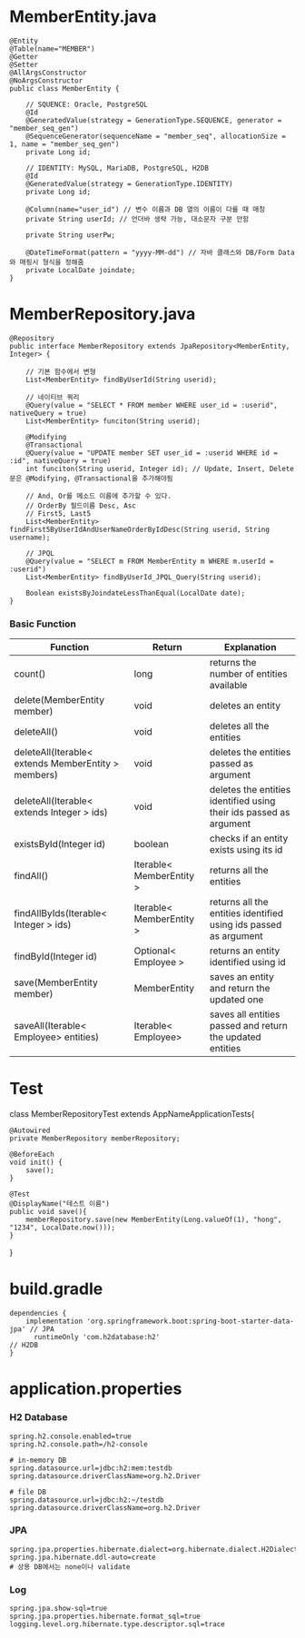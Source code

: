 # MemberEntity.java

```
@Entity
@Table(name="MEMBER")
@Getter
@Setter
@AllArgsConstructor
@NoArgsConstructor
public class MemberEntity {

    // SQUENCE: Oracle, PostgreSQL
    @Id
    @GeneratedValue(strategy = GenerationType.SEQUENCE, generator = "member_seq_gen")
    @SequenceGenerator(sequenceName = "member_seq", allocationSize = 1, name = "member_seq_gen")
    private Long id;

    // IDENTITY: MySQL, MariaDB, PostgreSQL, H2DB
    @Id
    @GeneratedValue(strategy = GenerationType.IDENTITY)
    private Long id;

    @Column(name="user_id") // 변수 이름과 DB 열의 이름이 다를 때 매칭
    private String userId; // 언더바 생략 가능, 대소문자 구분 안함

    private String userPw;

    @DateTimeFormat(pattern = "yyyy-MM-dd") // 자바 클래스와 DB/Form Data와 매핑시 형식을 정해줌
    private LocalDate joindate;
}
```

# MemberRepository.java

```
@Repository
public interface MemberRepository extends JpaRepository<MemberEntity, Integer> {

    // 기본 함수에서 변형
    List<MemberEntity> findByUserId(String userid);

    // 네이티브 쿼리
    @Query(value = "SELECT * FROM member WHERE user_id = :userid", nativeQuery = true)
    List<MemberEntity> funciton(String userid);

    @Modifying
    @Transactional
    @Query(value = "UPDATE member SET user_id = :userid WHERE id = :id", nativeQuery = true)
    int funciton(String userid, Integer id); // Update, Insert, Delete문은 @Modifying, @Transactional을 추가해야됨

    // And, Or를 메소드 이름에 추가할 수 있다.
    // OrderBy 필드이름 Desc, Asc
    // First5, Last5
    List<MemberEntity> findFirst5ByUserIdAndUserNameOrderByIdDesc(String userid, String username);

    // JPQL
    @Query(value = "SELECT m FROM MemberEntity m WHERE m.userId = :userid")
    List<MemberEntity> findByUserId_JPQL_Query(String userid);

    Boolean existsByJoindateLessThanEqual(LocalDate date);
}
```

### Basic Function

| Function                                            | Return                   | Explanation                                                        |
| --------------------------------------------------- | ------------------------ | ------------------------------------------------------------------ |
| count()                                             | long                     | returns the number of entities available                           |
| delete(MemberEntity member)                         | void                     | deletes an entity                                                  |
| deleteAll()                                         | void                     | deletes all the entities                                           |
| deleteAll(Iterable< extends MemberEntity > members) | void                     | deletes the entities passed as argument                            |
| deleteAll(Iterable< extends Integer > ids)          | void                     | deletes the entities identified using their ids passed as argument |
| existsById(Integer id)                              | boolean                  | checks if an entity exists using its id                            |
| findAll()                                           | Iterable< MemberEntity > | returns all the entities                                           |
| findAllByIds(Iterable< Integer > ids)               | Iterable< MemberEntity > | returns all the entities identified using ids passed as argument   |
| findById(Integer id)                                | Optional< Employee >     | returns an entity identified using id                              |
| save(MemberEntity member)                           | MemberEntity             | saves an entity and return the updated one                         |
| saveAll(Iterable< Employee> entities)               | Iterable< Employee>      | saves all entities passed and return the updated entities          |

# Test

class MemberRepositoryTest extends AppNameApplicationTests{

    @Autowired
    private MemberRepository memberRepository;

    @BeforeEach
    void init() {
        save();
    }

    @Test
    @DisplayName("테스트 이름")
    public void save(){
        memberRepository.save(new MemberEntity(Long.valueOf(1), "hong", "1234", LocalDate.now()));
    }

}

# build.gradle

```
dependencies {
    implementation 'org.springframework.boot:spring-boot-starter-data-jpa' // JPA
	  runtimeOnly 'com.h2database:h2'                                        // H2DB
}
```

# application.properties

### H2 Database

```
spring.h2.console.enabled=true
spring.h2.console.path=/h2-console
```

```
# in-memory DB
spring.datasource.url=jdbc:h2:mem:testdb
spring.datasource.driverClassName=org.h2.Driver
```

```
# file DB
spring.datasource.url=jdbc:h2:~/testdb
spring.datasource.driverClassName=org.h2.Driver
```

### JPA

```
spring.jpa.properties.hibernate.dialect=org.hibernate.dialect.H2Dialect
spring.jpa.hibernate.ddl-auto=create                                    # 상용 DB에서는 none이나 validate
```

### Log

```
spring.jpa.show-sql=true
spring.jpa.properties.hibernate.format_sql=true
logging.level.org.hibernate.type.descriptor.sql=trace
```
